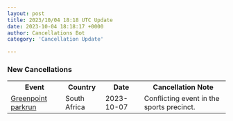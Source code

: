 ```yaml
---
layout: post
title: 2023/10/04 18:18 UTC Update
date: 2023-10-04 18:18:17 +0000
author: Cancellations Bot
category: 'Cancellation Update'

---
```


<h3>New Cancellations</h3>
<div class='hscrollable'>
<table style='width: 100%'>
    <tr>
        <th>Event</th>
        <th>Country</th>
        <th>Date</th>
        <th>Cancellation Note</th>
    </tr>
    <tr>
        <td><a href="https://www.parkrun.co.za/greenpoint">Greenpoint parkrun</a></td>
        <td>South Africa</td>
        <td>2023-10-07</td>
        <td>Conflicting event in the sports precinct.</td>
    </tr>
</table>
</div>
